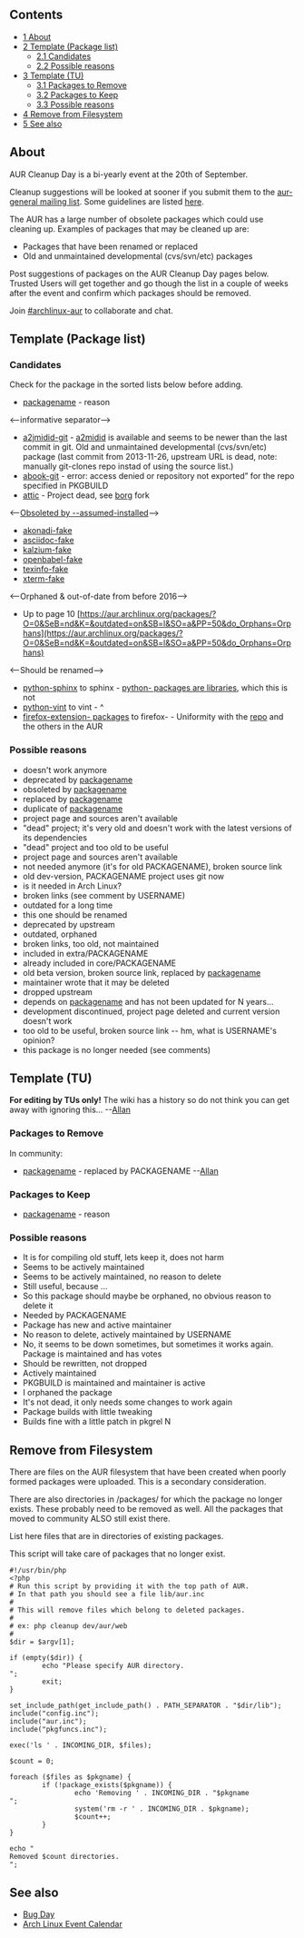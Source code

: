 ## Contents

*   [1 About](#About)
*   [2 Template (Package list)](#Template_.28Package_list.29)
    *   [2.1 Candidates](#Candidates)
    *   [2.2 Possible reasons](#Possible_reasons)
*   [3 Template (TU)](#Template_.28TU.29)
    *   [3.1 Packages to Remove](#Packages_to_Remove)
    *   [3.2 Packages to Keep](#Packages_to_Keep)
    *   [3.3 Possible reasons](#Possible_reasons_2)
*   [4 Remove from Filesystem](#Remove_from_Filesystem)
*   [5 See also](#See_also)

## About

AUR Cleanup Day is a bi-yearly event at the 20th of September.

Cleanup suggestions will be looked at sooner if you submit them to the [aur-general mailing list](https://mailman.archlinux.org/mailman/listinfo/). Some guidelines are listed [here](https://wiki.archlinux.org/index.php/AUR#Other_requests).

The AUR has a large number of obsolete packages which could use cleaning up. Examples of packages that may be cleaned up are:

*   Packages that have been renamed or replaced
*   Old and unmaintained developmental (cvs/svn/etc) packages

Post suggestions of packages on the AUR Cleanup Day pages below. Trusted Users will get together and go though the list in a couple of weeks after the event and confirm which packages should be removed.

Join [#archlinux-aur](/index.php/IRC_channel "IRC channel") to collaborate and chat.

## Template (Package list)

### Candidates

Check for the package in the sorted lists below before adding.

*   [packagename](https://aur.archlinux.org/packages.php?ID=NNN) - reason

<--informative separator-->

*   [a2jmidid-git](https://aur.archlinux.org/packages/a2jmidid-git/) - [a2midid](https://www.archlinux.org/packages/?name=a2midid) is available and seems to be newer than the last commit in git. Old and unmaintained developmental (cvs/svn/etc) package (last commit from 2013-11-26, upstream URL is dead, note: manually git-clones repo instad of using the source list.)
*   [abook-git](https://aur.archlinux.org/packages/abook-git/) - error: access denied or repository not exported” for the repo specified in PKGBUILD
*   [attic](https://aur.archlinux.org/packages/attic/) - Project dead, see [borg](https://aur.archlinux.org/packages/borg/) fork

<--[Obsoleted by --assumed-installed](https://lists.archlinux.org/pipermail/aur-requests/2017-June/017483.html)-->

*   [akonadi-fake](https://aur.archlinux.org/packages/akonadi-fake/)
*   [asciidoc-fake](https://aur.archlinux.org/packages/asciidoc-fake/)
*   [kalzium-fake](https://aur.archlinux.org/packages/kalzium-fake/)
*   [openbabel-fake](https://aur.archlinux.org/packages/openbabel-fake/)
*   [texinfo-fake](https://aur.archlinux.org/packages/texinfo-fake/)
*   [xterm-fake](https://aur.archlinux.org/packages/xterm-fake/)

<--Orphaned & out-of-date from before 2016-->

*   Up to page 10 [https://aur.archlinux.org/packages/?O=0&SeB=nd&K=&outdated=on&SB=l&SO=a&PP=50&do_Orphans=Orphans](https://aur.archlinux.org/packages/?O=0&SeB=nd&K=&outdated=on&SB=l&SO=a&PP=50&do_Orphans=Orphans)

<--Should be renamed-->

*   [python-sphinx](https://www.archlinux.org/packages/?name=python-sphinx) to sphinx - [python- packages are libraries](https://wiki.archlinux.org/index.php/Python_package_guidelines#Package_naming), which this is not
*   [python-vint](https://aur.archlinux.org/packages/python-vint/) to vint - ^
*   [firefox-extension- packages](https://aur.archlinux.org/packages/?O=0&K=firefox-extension) to firefox- - Uniformity with the [repo](https://www.archlinux.org/groups/any/firefox-addons/) and the others in the AUR

### Possible reasons

*   doesn't work anymore
*   deprecated by [packagename](https://aur.archlinux.org/packages.php?ID=NNNN)
*   obsoleted by [packagename](https://aur.archlinux.org/packages.php?ID=NNNN)
*   replaced by [packagename](https://aur.archlinux.org/packages.php?ID=NNNN)
*   duplicate of [packagename](https://aur.archlinux.org/packages.php?ID=NNNN)
*   project page and sources aren't available
*   "dead" project; it's very old and doesn't work with the latest versions of its dependencies
*   "dead" project and too old to be useful
*   project page and sources aren't available
*   not needed anymore (it's for old PACKAGENAME), broken source link
*   old dev-version, PACKAGENAME project uses git now
*   is it needed in Arch Linux?
*   broken links (see comment by USERNAME)
*   outdated for a long time
*   this one should be renamed
*   deprecated by upstream
*   outdated, orphaned
*   broken links, too old, not maintained
*   included in extra/PACKAGENAME
*   already included in core/PACKAGENAME
*   old beta version, broken source link, replaced by [packagename](https://aur.archlinux.org/packages.php?ID=NNNN)
*   maintainer wrote that it may be deleted
*   dropped upstream
*   depends on [packagename](https://aur.archlinux.org/packages.php?ID=NNNN) and has not been updated for N years...
*   development discontinued, project page deleted and current version doesn't work
*   too old to be useful, broken source link -- hm, what is USERNAME's opinion?
*   this package is no longer needed (see comments)

## Template (TU)

**For editing by TUs only!** The wiki has a history so do not think you can get away with ignoring this... --[Allan](/index.php/User:Allan "User:Allan")

### Packages to Remove

In community:

*   [packagename](https://aur.archlinux.org/packages.php?ID=NNNN) - replaced by PACKAGENAME --[Allan](/index.php/User:Allan "User:Allan")

### Packages to Keep

*   [packagename](https://aur.archlinux.org/packages.php?ID=NNNN) - reason

### Possible reasons

*   It is for compiling old stuff, lets keep it, does not harm
*   Seems to be actively maintained
*   Seems to be actively maintained, no reason to delete
*   Still useful, because ...
*   So this package should maybe be orphaned, no obvious reason to delete it
*   Needed by PACKAGENAME
*   Package has new and active maintainer
*   No reason to delete, actively maintained by USERNAME
*   No, it seems to be down sometimes, but sometimes it works again. Package is maintained and has votes
*   Should be rewritten, not dropped
*   Actively maintained
*   PKGBUILD is maintained and maintainer is active
*   I orphaned the package
*   It's not dead, it only needs some changes to work again
*   Package builds with little tweaking
*   Builds fine with a little patch in pkgrel N

## Remove from Filesystem

There are files on the AUR filesystem that have been created when poorly formed packages were uploaded. This is a secondary consideration.

There are also directories in /packages/ for which the package no longer exists. These probably need to be removed as well. All the packages that moved to community ALSO still exist there.

List here files that are in directories of existing packages.

This script will take care of packages that no longer exist.

```
#!/usr/bin/php
<?php
# Run this script by providing it with the top path of AUR.
# In that path you should see a file lib/aur.inc
#
# This will remove files which belong to deleted packages.
#
# ex: php cleanup dev/aur/web
#
$dir = $argv[1];

if (empty($dir)) {
        echo "Please specify AUR directory.
";
        exit;
}

set_include_path(get_include_path() . PATH_SEPARATOR . "$dir/lib");
include("config.inc");
include("aur.inc");
include("pkgfuncs.inc");

exec('ls ' . INCOMING_DIR, $files);

$count = 0;

foreach ($files as $pkgname) {
        if (!package_exists($pkgname)) {
                echo 'Removing ' . INCOMING_DIR . "$pkgname
";
                system('rm -r ' . INCOMING_DIR . $pkgname);
                $count++;
        }
}

echo "
Removed $count directories.
";

```

## See also

*   [Bug Day](/index.php/Bug_Day "Bug Day")
*   [Arch Linux Event Calendar](/index.php/Arch_Linux_Event_Calendar "Arch Linux Event Calendar")